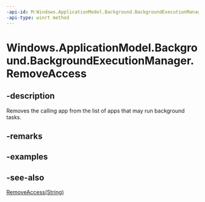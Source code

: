 ```yaml
---
-api-id: M:Windows.ApplicationModel.Background.BackgroundExecutionManager.RemoveAccess
-api-type: winrt method
---
```


<!-- Method syntax
public void RemoveAccess()
-->

# Windows.ApplicationModel.Background.BackgroundExecutionManager.RemoveAccess

## -description
Removes the calling app from the list of apps that may run background tasks.

## -remarks

## -examples

## -see-also
[RemoveAccess(String)](backgroundexecutionmanager_removeaccess_908866790.md)